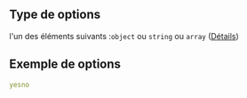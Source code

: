 ## Type de options

l'un des éléments suivants :`object` ou `string` ou `array` ([Détails](frw-definitions-composant-interaction-properties-options.md))

## Exemple de options

```yaml
yesno

```
